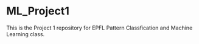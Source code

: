 # ML_Project1
This is the Project 1 repository for EPFL Pattern Classfication and Machine Learning class. 
